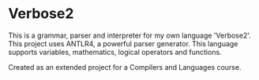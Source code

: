 # Verbose2

This is a grammar, parser and interpreter for my own language 'Verbose2'. This project uses ANTLR4, a powerful parser generator. This language supports variables, mathematics, logical operators and functions.


Created as an extended project for a Compilers and Languages course.
